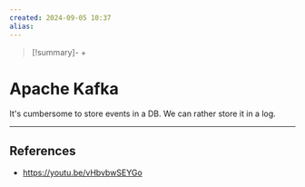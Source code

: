 ```yaml
---
created: 2024-09-05 10:37
alias: 
---
```

> [!summary]-
> + 

# Apache Kafka

It's cumbersome to store events in a DB. We can rather store it in a log.

----

## References
+ https://youtu.be/vHbvbwSEYGo